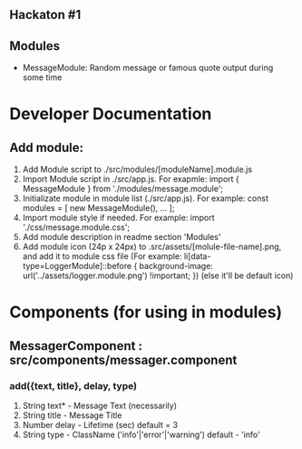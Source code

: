 ## Hackaton #1

## Modules
- MessageModule: Random message or famous quote output during some time 

# Developer Documentation
## Add module:
1. Add Module script to ./src/modules/[moduleName].module.js
2. Import Module script in ./src/app.js. For exapmle: import { MessageModule } from './modules/message.module';
3. Initializate module in module list (./src/app.js). For example: const modules = [
  new MessageModule(), ...
];
4. Import module style if needed. For example: import './css/message.module.css';
5. Add module description in readme section 'Modules'
6. Add module icon (24p x 24px) to .src/assets/[molule-file-name].png, and add it to module css file (For example: li[data-type=LoggerModule]::before { background-image: url('../assets/logger.module.png') !important; }) (else it'll be default icon) 

# Components (for using in modules)
## MessagerComponent : src/components/messager.component
### add({text, title}, delay, type)
1. String text* - Message Text (necessarily)
2. String title - Message Title
3. Number delay - Lifetime (sec) default = 3
4. String type - ClassName ('info'|'error'|'warning') default - 'info'
